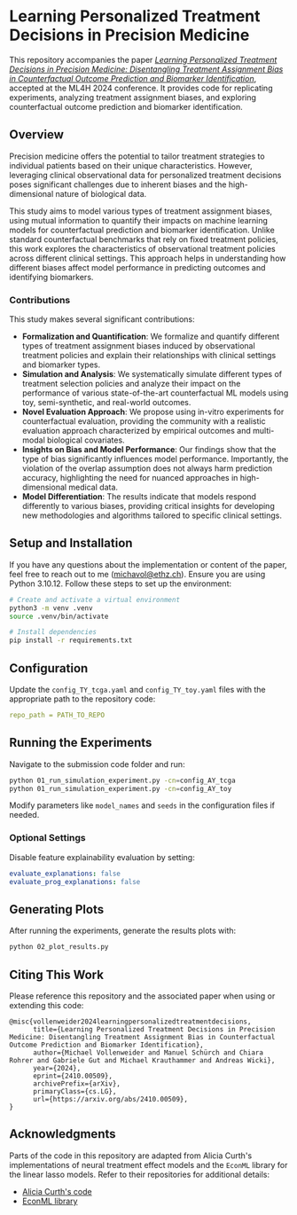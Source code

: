 
# Learning Personalized Treatment Decisions in Precision Medicine

This repository accompanies the paper [*Learning Personalized Treatment Decisions in Precision Medicine: Disentangling Treatment Assignment Bias in Counterfactual Outcome Prediction and Biomarker Identification*](https://arxiv.org/abs/2410.00509), accepted at the ML4H 2024 conference. It provides code for replicating experiments, analyzing treatment assignment biases, and exploring counterfactual outcome prediction and biomarker identification. 

## Overview

Precision medicine offers the potential to tailor treatment strategies to individual patients based on their unique characteristics. However, leveraging clinical observational data for personalized treatment decisions poses significant challenges due to inherent biases and the high-dimensional nature of biological data.

This study aims to model various types of treatment assignment biases, using mutual information to quantify their impacts on machine learning models for counterfactual prediction and biomarker identification. Unlike standard counterfactual benchmarks that rely on fixed treatment policies, this work explores the characteristics of observational treatment policies across different clinical settings. This approach helps in understanding how different biases affect model performance in predicting outcomes and identifying biomarkers.

### Contributions

This study makes several significant contributions:
- **Formalization and Quantification**: We formalize and quantify different types of treatment assignment biases induced by observational treatment policies and explain their relationships with clinical settings and biomarker types.
- **Simulation and Analysis**: We systematically simulate different types of treatment selection policies and analyze their impact on the performance of various state-of-the-art counterfactual ML models using toy, semi-synthetic, and real-world outcomes.
- **Novel Evaluation Approach**: We propose using in-vitro experiments for counterfactual evaluation, providing the community with a realistic evaluation approach characterized by empirical outcomes and multi-modal biological covariates.
- **Insights on Bias and Model Performance**: Our findings show that the type of bias significantly influences model performance. Importantly, the violation of the overlap assumption does not always harm prediction accuracy, highlighting the need for nuanced approaches in high-dimensional medical data.
- **Model Differentiation**: The results indicate that models respond differently to various biases, providing critical insights for developing new methodologies and algorithms tailored to specific clinical settings.

## Setup and Installation
If you have any questions about the implementation or content of the paper, feel free to reach out to me (michavol@ethz.ch).
Ensure you are using Python 3.10.12. Follow these steps to set up the environment:

```bash
# Create and activate a virtual environment
python3 -m venv .venv
source .venv/bin/activate

# Install dependencies
pip install -r requirements.txt
```

## Configuration

Update the `config_TY_tcga.yaml` and `config_TY_toy.yaml` files with the appropriate path to the repository code:

```yaml
repo_path = PATH_TO_REPO
```

## Running the Experiments

Navigate to the submission code folder and run:

```bash
python 01_run_simulation_experiment.py -cn=config_AY_tcga
python 01_run_simulation_experiment.py -cn=config_AY_toy
```

Modify parameters like `model_names` and `seeds` in the configuration files if needed.

### Optional Settings
Disable feature explainability evaluation by setting:
  ```yaml
  evaluate_explanations: false
  evaluate_prog_explanations: false
  ```

## Generating Plots

After running the experiments, generate the results plots with:

```bash
python 02_plot_results.py
```

## Citing This Work

Please reference this repository and the associated paper when using or extending this code:
```
@misc{vollenweider2024learningpersonalizedtreatmentdecisions,
      title={Learning Personalized Treatment Decisions in Precision Medicine: Disentangling Treatment Assignment Bias in Counterfactual Outcome Prediction and Biomarker Identification}, 
      author={Michael Vollenweider and Manuel Schürch and Chiara Rohrer and Gabriele Gut and Michael Krauthammer and Andreas Wicki},
      year={2024},
      eprint={2410.00509},
      archivePrefix={arXiv},
      primaryClass={cs.LG},
      url={https://arxiv.org/abs/2410.00509}, 
}
```
## Acknowledgments

Parts of the code in this repository are adapted from Alicia Curth's implementations of neural treatment effect models and the `EconML` library for the linear lasso models. Refer to their repositories for additional details:
- [Alicia Curth's code](https://github.com/AliciaCurth/CATENets)
- [EconML library](https://github.com/py-why/EconML)
